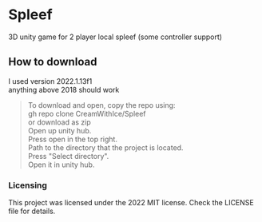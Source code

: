 # Spleef
3D unity game for 2 player local spleef (some controller support)


## How to download
I used version 2022.1.13f1 \
anything above 2018 should work

>To download and open, copy the repo using: \
gh repo clone CreamWithIce/Spleef \
or download as zip \
Open up unity hub. \
Press open in the top right. \
Path to the directory that the project is located. \
Press "Select directory".\
Open it in unity hub.

### Licensing
This project was licensed under the 2022 MIT license. Check the LICENSE file for details.